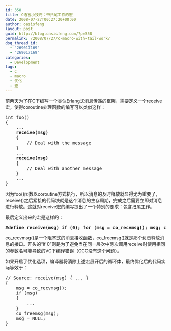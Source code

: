 ```yaml
---
id: 358
title: C语言小技巧：带扫尾工作的宏
date: 2008-07-27T00:27:20+00:00
author: oasisfeng
layout: post
guid: http://blog.oasisfeng.com/?p=358
permalink: /2008/07/27/c-macro-with-tail-work/
dsq_thread_id:
  - "269017169"
  - "269017169"
categories:
  - Development
tags:
  - C
  - macro
  - 优化
  - 宏
---
```

前两天为了在C下编写一个类似Erlang式消息传递的框架，需要定义一个receive宏，使得coroutine处理函数的编写可以类似这样：

<pre>int foo()
{
    ...
    <strong>receive(msg)</strong>
    {
        // Deal with the message
    }
    ...
    <strong>receive(msg)</strong>
    {
        // Deal with another message
    }
    ...
}</pre>

因为foo()函数以coroutine方式执行，所以消息的及时释放就显得尤为重要了，receive()之后紧接的代码块就是这个消息的生存周期，完成之后需要立即对消息进行释放。这就对receive宏的编写提出了一个特别的要求：包含扫尾工作。

<!--more-->最后定义出来的宏是这样的：

<pre><strong>#define receive(msg) if (0); for (msg = co_recvmsg(); msg; co_freemsg(msg), msg = NULL)</strong></pre>

co\_recvmsg()是一个阻塞式的消息接收函数，co\_freemsg()就是那个负责释放消息的接口。开头的“if 0”则是为了避免当在同一层次中两次调用receive时使用相同的参数名可能导致的VC下编译错误（GCC没有这个问题）。

如果开启了优化选项，编译器将消除上述宏展开后的循环体，最终优化后的代码实际等效于：

<pre>// Source: receive(msg) { ... }
{
    msg = co_recvmsg();
    if (msg)
    {
        ...
    }
    co_freemsg(msg);
    msg = NULL;
}</pre>